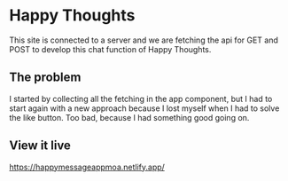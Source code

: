 # Happy Thoughts

This site is connected to a server and we are fetching the api for GET and POST to develop this chat function of Happy Thoughts. 

## The problem

I started by collecting all the fetching in the app component, but I had to start again with a new approach because I lost myself when I had to solve the like button. Too bad, because I had something good going on.

## View it live

https://happymessageappmoa.netlify.app/
